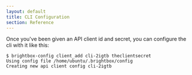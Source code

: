 ```yaml
---
layout: default
title: CLI Configuration
section: Reference
---
```


Once you've been given an API client id and secret, you can configure the cli with it like this:

    $ brightbox-config client_add cli-2igtb theclientsecret
    Using config file /home/ubuntu/.brightbox/config
    Creating new api client config cli-2igtb

